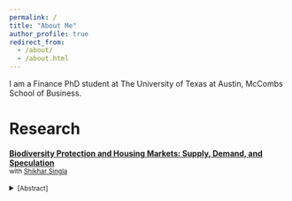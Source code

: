 ```yaml
---
permalink: /
title: "About Me"
author_profile: true
redirect_from: 
  - /about/
  - /about.html
---
```


I am a Finance PhD student at The University of Texas at Austin, McCombs School of Business.


Research
======
**[Biodiversity Protection and Housing Markets: Supply, Demand, and Speculation](https://papers.ssrn.com/sol3/papers.cfm?abstract_id=5241282)** \
<small>with [Shikhar Singla](https://shikharsingla.com/)</small>
<details>
  <summary><small>[Abstract]</small></summary>
  <small>
  We construct a county-level measure of exposure to potential conservation efforts using
  machine learning–based habitat suitability models. Exploiting the 30-by-30 initiative as a
  plausibly exogenous shock, we find that a one standard deviation increase in regulatory risk
  raises house prices by 0.6%. Effects are weaker in counties reliant on nature-based industries
  but stronger in land-abundant counties where supply is more elastic and demand for nature
  amenities is high. We find evidence that the price increase is magnified by speculation. Our
  results suggest that while conservation efforts satisfy demand for nature, they also pose
  trade-offs for local economic growth and housing affordability, with speculation amplifying
  these effects.
  </small>
</details>

